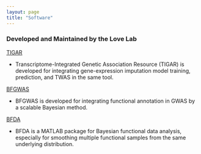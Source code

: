 ```yaml
---
layout: page
title: "Software"
---
```


### Developed and Maintained by the Love Lab

<a class="btn btn-primary"
href="https://github.com/yanglab-emory/TIGAR"
role="button">TIGAR</a>

* Transcriptome-Integrated Genetic Association Resource (TIGAR) is developed for integrating gene-expression imputation model training, prediction, and TWAS in the same tool. 


<a class="btn btn-primary"
href="https://github.com/yanglab-emory/bfGWAS_SS"
role="button">BFGWAS</a>

* BFGWAS is developed for integrating functional annotation in GWAS by a scalable Bayesian method. 


<a class="btn btn-primary"
href="https://github.com/yanglab-emory/BFDA"
role="button">BFDA</a>

* BFDA is a MATLAB package for Bayesian functional data analysis, especially for smoothing multiple functional samples from the same underlying distribution. 




